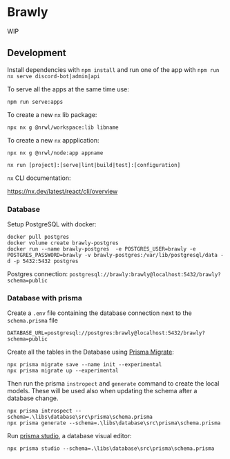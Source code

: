 # Brawly

WIP

## Development

Install dependencies with `npm install` and run one of the app with `npm run nx serve discord-bot|admin|api`

To serve all the apps at the same time use:

```
npm run serve:apps
```

To create a new `nx` lib package:

```
npx nx g @nrwl/workspace:lib libname
```

To create a new `nx` appplication:

```
npx nx g @nrwl/node:app appname
```

```
nx run [project]:[serve|lint|build|test]:[configuration]
```

`nx` CLI documentation:

https://nx.dev/latest/react/cli/overview

### Database

Setup PostgreSQL with docker:

```
docker pull postgres
docker volume create brawly-postgres
docker run --name brawly-postgres  -e POSTGRES_USER=brawly -e POSTGRES_PASSWORD=brawly -v brawly-postgres:/var/lib/postgresql/data -d -p 5432:5432 postgres
```

Postgres connection: `postgresql://brawly:brawly@localhost:5432/brawly?schema=public`

### Database with prisma

Create a `.env` file containing the database connection next to the `schema.prisma` file

```
DATABASE_URL=postgresql://postgres:brawly@localhost:5432/brawly?schema=public
```

Create all the tables in the Database using [Prisma Migrate](https://www.prisma.io/docs/concepts/components/prisma-migrate/):

```
npx prisma migrate save --name init --experimental
npx prisma migrate up --experimental
```

Then run the prisma `instropect` and `generate` command to create the local models. These will be used also when updating the schema after a database change.

```
npx prisma introspect --schema=.\libs\database\src\prisma\schema.prisma
npx prisma generate --schema=.\libs\database\src\prisma\schema.prisma
```

Run [prisma studio](https://www.prisma.io/docs/getting-started/setup-prisma/add-to-existing-project-typescript-postgres#explore-the-data-in-prisma-studio-experimental), a database visual editor:

```
npx prisma studio --schema=.\libs\database\src\prisma\schema.prisma
```

